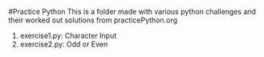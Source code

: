 #Practice Python
This is a folder made with various python challenges
and their worked out solutions from practicePython.org

1) exercise1.py: Character Input
2) exercise2.py: Odd or Even
